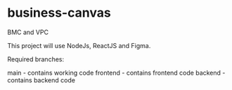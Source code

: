 # business-canvas
BMC and VPC

This project will use NodeJs, ReactJS and Figma.

Required branches:

main - contains working code
frontend - contains frontend code
backend - contains backend code

